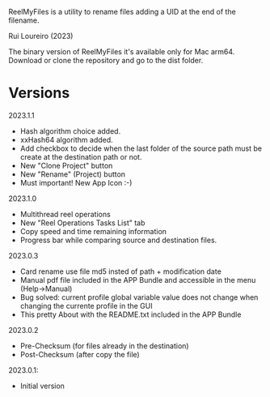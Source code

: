 ReelMyFiles is a utility to rename files adding a UID at the end of the filename.

Rui Loureiro (2023)

The binary version of ReelMyFiles it's available only for Mac arm64.
Download or clone the repository and go to the dist folder.

# Versions
2023.1.1
- Hash algorithm choice added.
- xxHash64 algorithm added.
- Add checkbox to decide when the last folder of the source path must be create at the destination path or not.
- New "Clone Project" button
- New "Rename" (Project) button
- Must important! New App Icon :-)

2023.1.0
- Multithread reel operations
- New "Reel Operations Tasks List" tab
- Copy speed and time remaining information
- Progress bar while comparing source and destination files.

2023.0.3
- Card rename use file md5 insted of path + modification date
- Manual pdf file included in the APP Bundle and accessible in the menu (Help->Manual) 
- Bug solved: current profile global variable value does not change when changing the currente profile in the GUI
- This pretty About with the README.txt included in the APP Bundle

2023.0.2
- Pre-Checksum (for files already in the destination)
- Post-Checksum (after copy the file)

2023.0.1:
- Initial version

